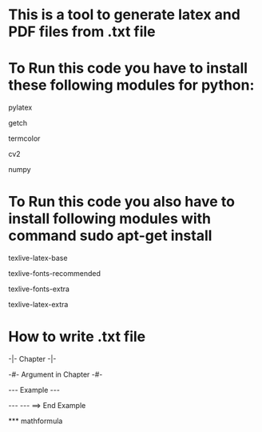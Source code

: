 
# This is a tool to generate latex and PDF files from .txt file

# To Run this code you have to install these following modules for python:


pylatex

getch

termcolor

cv2

numpy


# To Run this code you also have to install following modules with command sudo apt-get install <module>


texlive-latex-base

texlive-fonts-recommended

texlive-fonts-extra

texlive-latex-extra


# How to write .txt file


-|- Chapter -|-

-#- Argument in Chapter -#-

--- Example ---

--- --- ==> End Example

\*\*\* mathformula

